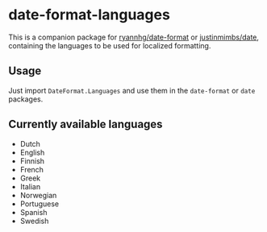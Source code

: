 # date-format-languages
This is a companion package for [ryannhg/date-format](http://package.elm-lang.org/packages/ryannhg/date-format/latest) or [justinmimbs/date](http://package.elm-lang.org/packages/justinmimbs/date/latest), containing the languages to be used for localized formatting.

## Usage
Just import `DateFormat.Languages` and use them in the `date-format` or `date` packages.

## Currently available languages

* Dutch
* English
* Finnish
* French
* Greek
* Italian
* Norwegian
* Portuguese
* Spanish
* Swedish
